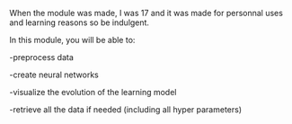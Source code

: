 When the module was made, I was 17 and it was made for personnal uses and learning reasons so be indulgent.

In this module, you will be able to:

-preprocess data

-create neural networks

-visualize the evolution of the learning model

-retrieve all the data if needed (including all hyper parameters)